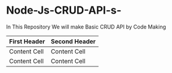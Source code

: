 # Node-Js-CRUD-API-s-
In This Repository We will make Basic CRUD API by Code Making

| First Header  | Second Header |
| ------------- | ------------- |
| Content Cell  | Content Cell  |
| Content Cell  | Content Cell  |
